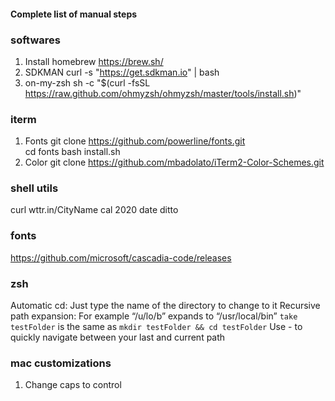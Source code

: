 #### Complete list of manual steps

### softwares
1. Install homebrew
  https://brew.sh/
2. SDKMAN
  curl -s "https://get.sdkman.io" | bash
3. on-my-zsh
  sh -c "$(curl -fsSL https://raw.github.com/ohmyzsh/ohmyzsh/master/tools/install.sh)"
  
### iterm

1. Fonts
  git clone https://github.com/powerline/fonts.git  
  cd fonts
  bash install.sh
2. Color
   git clone https://github.com/mbadolato/iTerm2-Color-Schemes.git


### shell utils
  curl wttr.in/CityName
  cal 2020
  date
  ditto

### fonts
https://github.com/microsoft/cascadia-code/releases

### zsh
Automatic cd: Just type the name of the directory to change to it
Recursive path expansion: For example “/u/lo/b” expands to “/usr/local/bin”
`take testFolder` is the same as `mkdir testFolder && cd testFolder`
Use - to quickly navigate between your last and current path
### mac customizations
1. Change caps to control



